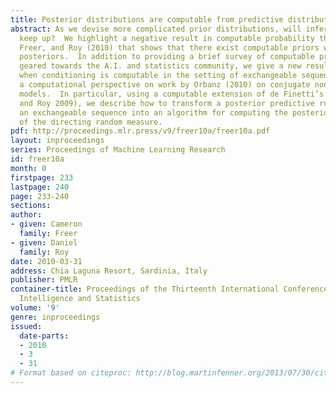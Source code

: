 ```yaml
---
title: Posterior distributions are computable from predictive distributions
abstract: As we devise more complicated prior distributions, will inference algorithms
  keep up?  We highlight a negative result in computable probability theory by Ackerman,
  Freer, and Roy (2010) that shows that there exist computable priors with noncomputable
  posteriors.  In addition to providing a brief survey of computable probability theory
  geared towards the A.I. and statistics community, we give a new result characterizing
  when conditioning is computable in the setting of exchangeable sequences, and provide
  a computational perspective on work by Orbanz (2010) on conjugate nonparametric
  models.  In particular, using a computable extension of de Finetti’s theorem (Freer
  and Roy 2009), we describe how to transform a posterior predictive rule for generating
  an exchangeable sequence into an algorithm for computing the posterior distribution
  of the directing random measure.
pdf: http://proceedings.mlr.press/v9/freer10a/freer10a.pdf
layout: inproceedings
series: Proceedings of Machine Learning Research
id: freer10a
month: 0
firstpage: 233
lastpage: 240
page: 233-240
sections: 
author:
- given: Cameron
  family: Freer
- given: Daniel
  family: Roy
date: 2010-03-31
address: Chia Laguna Resort, Sardinia, Italy
publisher: PMLR
container-title: Proceedings of the Thirteenth International Conference on Artificial
  Intelligence and Statistics
volume: '9'
genre: inproceedings
issued:
  date-parts:
  - 2010
  - 3
  - 31
# Format based on citeproc: http://blog.martinfenner.org/2013/07/30/citeproc-yaml-for-bibliographies/
---
```

